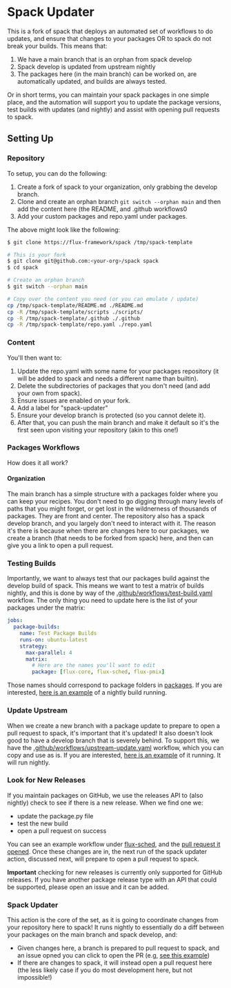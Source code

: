 # Spack Updater

This is a fork of spack that deploys an automated set of workflows to do updates,
and ensure that changes to your packages OR to spack do not break your builds.
This means that:

1. We have a main branch that is an orphan from spack develop
2. Spack develop is updated from upstream nightly
3. The packages here (in the main branch) can be worked on, are automatically updated, and builds are always tested.

Or in short terms, you can maintain your spack packages in one simple place,
and the automation will support you to update the package versions, test builds
with updates (and nightly) and assist with opening pull requests to spack.

## Setting Up

### Repository

To setup, you can do the following:

1. Create a fork of spack to your organization, only grabbing the develop branch.
2. Clone and create an orphan branch `git switch --orphan main` and then add the content here (the README, and .github workflows0
3. Add your custom packages and repo.yaml under packages.

The above might look like the following:

```bash
$ git clone https://flux-framework/spack /tmp/spack-template

# This is your fork
$ git clone git@github.com:<your-org>/spack spack
$ cd spack

# Create an orphan branch
$ git switch --orphan main

# Copy over the content you need (or you can emulate / update)
cp /tmp/spack-template/README.md ./README.md
cp -R /tmp/spack-template/scripts ./scripts/
cp -R /tmp/spack-template/.github ./.github
cp -R /tmp/spack-template/repo.yaml ./repo.yaml
```

### Content

You'll then want to:

1. Update the repo.yaml with some name for your packages repository (it will be added to spack and needs a different name than builtin).
2. Delete the subdirectories of packages that you don't need (and add your own from spack). 
3. Ensure issues are enabled on your fork.
4. Add a label for "spack-updater"
5. Ensure your develop branch is protected (so you cannot delete it).
6. After that, you can push the main branch and make it default so it's the first seen upon visiting your repository (akin to this one!)

### Packages Workflows

How does it all work? 

#### Organization

The main branch has a simple structure with a packages folder where you can keep your recipes.
You don't need to go digging through many levels of paths that you might forget, or get lost in
the wildnerness of thousands of packages. They are front and center. The repository also has a spack develop branch, 
and you largely don't need to interact with it. The reason it's there is because when there are changes here 
to our packages, we create a branch (that needs to be forked from spack) here, and then can give you a link to open a pull request.

### Testing Builds

Importantly, we want to always test that our packages build against the develop build of spack.
This means we want to test a matrix of builds nightly, and this is done by way of the
[.github/workflows/test-build.yaml](.github/workflows/test-build.yaml) workflow. The only thing you
need to update here is the list of your packages under the matrix:

```yaml
jobs:
  package-builds:
    name: Test Package Builds
    runs-on: ubuntu-latest
    strategy:
      max-parallel: 4
      matrix:
        # Here are the names you'll want to edit
        package: [flux-core, flux-sched, flux-pmix]
```

Those names should correspond to package folders in [packages](packages). If you are interested,
[here is an example](https://github.com/flux-framework/spack/actions/runs/2916603405) of a nightly build running.

### Update Upstream

When we create a new branch with a package update to prepare to open a pull request to spack,
it's important that it's updated! It also doesn't look good to have a develop branch that is severely behind.
To support this, we have the [.github/workflows/upstream-update.yaml](.github/workflows/upstream-update.yaml)
workflow, which you can copy and use as is. If you are interested, [here is an example](https://github.com/flux-framework/spack/actions/runs/2916613894)
of it running. It will run nightly.

### Look for New Releases

If you maintain packages on GitHub, we use the releases API to (also nightly) check to see if there is a new release.
When we find one we:

- update the package.py file
- test the new build
- open a pull request on success

You can see an example workflow under [flux-sched](https://github.com/flux-framework/spack/runs/7988450863?check_suite_focus=true),
and the [pull request it opened](https://github.com/flux-framework/spack/pull/31). Once these changes are in, the next run of
the spack updater action, discussed next, will prepare to open a pull request to spack.

**Important** checking for new releases is currently only supported for GitHub releases. If you have another
package release type with an API that could be supported, please open an issue and it can be added.

### Spack Updater

This action is the core of the set, as it is going to coordinate changes from your repository
here to spack! It runs nightly to essentially do a diff between your packages on the main branch
and spack develop, and:

 - Given changes here, a branch is prepared to pull request to spack, and an issue opned you can click to open the PR (e.g, [see this example](https://github.com/spack/spack/pull/32320))
 - If there are changes to spack, it will instead open a pull request here (the less likely case if you do most development here, but not impossible!)
